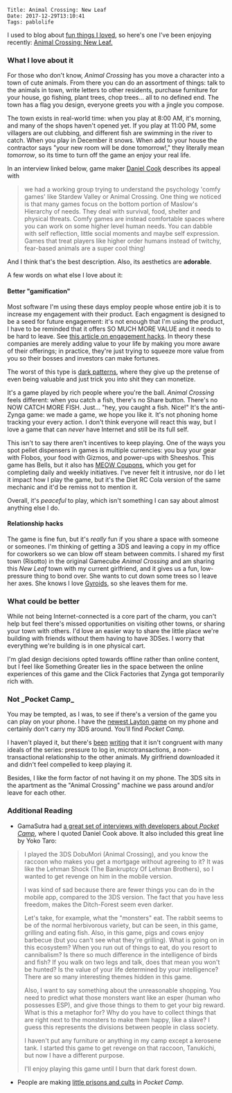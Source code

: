     Title: Animal Crossing: New Leaf
    Date: 2017-12-29T13:10:41
    Tags: pablolife

I used to blog about [fun things I loved][4], so here's one I've been enjoying
recently: [Animal Crossing: New Leaf.][9]

<!-- more -->

<h3 id="what-i-love-about-it">What I love about it</h3>

For those who don't know, _Animal Crossing_ has you move a character into a
town of cute animals. From there you can do an assortment of things: talk to the
animals in town, write letters to other residents, purchase furniture for your
house, go fishing, plant trees, chop trees… all to no defined end. The town
has a flag you design, everyone greets you with a jingle you compose.

The town exists in real-world time: when you play at 8:00 AM, it's morning,
and many of the shops haven't opened yet. If you play at 11:00 PM, some
villagers are out clubbing, and different fish are swimming in the river to
catch. When you play in December it snows. When add to your house the contractor
says "your new room will be done tomorrow!," they literally mean _tomorrow_, so
its time to turn off the game an enjoy your real life.

In an interview linked below, game maker [Daniel Cook][11] describes its appeal
with

>  we had a working group trying to understand the psychology 'comfy games' like
>  Stardew Valley or Animal Crossing. One thing we noticed is that many games
>  focus on the bottom portion of Maslow's Hierarchy of needs. They deal with
>  survival, food, shelter and physical threats. Comfy games are instead
>  comfortable spaces where you can work on some higher level human needs. You can
>  dabble with self reflection, little social moments and maybe self expression.
>  Games that treat players like higher order humans instead of twitchy,
>  fear-based animals are a super cool thing!

And I think that's the best description. Also, its aesthetics are **adorable**.

A few words on what else I love about it:

<h4 id="better-gamification">Better "gamification"</h4>

Most software I'm using these days employ people whose entire job it is to
increase my engagement with their product. Each engagment is designed to be a
seed for future engagement: it's not enough that I'm using the product, I have
to be reminded that it offers SO MUCH MORE VALUE and it needs to be hard to
leave. See [this article on engagement hacks][5]. In theory these companies are
merely adding value to your life by making you more aware of their offerings; in
practice, they're just trying to squeeze more value from you so their bosses and
investors can make fortunes. 

The worst of this type is [dark patterns][6], where they give up the pretense of
even being valuable and just trick you into shit they can monetize.

It's a game played by rich people where you're the ball. _Animal Crossing_ feels
different: when you catch a fish, there's no Share button. There's no NOW CATCH
MORE FISH. Just… "hey, you caught a fish. Nice!" It's the anti-Zynga game: we
made a game, we hope you like it. It's not phoning home tracking your every
action. I don't think everyone will react this way, but I love a game that can
_never_ have Internet and still be its full self.

This isn't to say there aren't incentives to keep playing. One of the ways you
spot pellet dispensers in games is multiple currencies: you buy your gear with
Flobos, your food with Gizmos, and power-ups with Sheeshos. This game has Bells,
but it also has [MEOW Coupons][7], which you get for completing daily and weekly
initiatives. I've never felt it intrusive, nor do I let it impact how I play the
game, but it's the Diet RC Cola version of the same mechanic and it'd be remiss
not to mention it.

Overall, it's _peaceful_ to play, which isn't something I can say about almost
anything else I do.

<h4 id="relationship-hacks">Relationship hacks</h4>

The game is fine fun, but it's _really_ fun if you share a space with someone or
someones. I'm thinking of getting a 3DS and leaving a copy in my office for
coworkers so we can blow off steam between commits. I shared my first town 
(Risotto) in the original Gamecube _Animal Crossing_ and am sharing this _New
Leaf_ town with my current girlfriend, and it gives us a fun, low-pressure thing
to bond over. She wants to cut down some trees so I leave her axes. She knows I
love [Gyroids][8], so she leaves them for me.

<h3 id="what-could-be-better">What could be better</h3>

While not being Internet-connected is a core part of the charm, you can't help
but feel there's missed opportunities on visiting other towns, or sharing your
town with others. I'd love an easier way to share the little place we're
building with friends without them having to have 3DSes. I worry that everything
we're building is in one physical cart.

I'm glad design decisions opted towards offline rather than online content, but
I feel like Something Greater lies in the space between the online experiences
of this game and the Click Factories that Zynga got temporarily rich with.

<h3 id="not-pocket-camp">Not _Pocket Camp_</h3>

You may be tempted, as I was, to see if there's a version of the game you can
play on your phone. I have the [newest Layton game][10] on my phone and certainly
don't carry my 3DS around. You'll find _Pocket Camp._

I haven't played it, but there's [been][2] [writing][3] that it isn't congruent
with many ideals of the series: pressure to log in, microtransactions, a
non-transactional relationship to the other animals. My girlfriend downloaded it
and didn't feel compelled to keep playing it.

Besides, I like the form factor of not having it on my phone. The 3DS sits in
the apartment as the "Animal Crossing" machine we pass around and/or leave for
each other.

<h3 id="additional-reading">Additional Reading</h3>

- GamaSutra had [a great set of interviews with developers about _Pocket Camp_][1],
where I quoted Daniel Cook above. It also included this great line by Yoko Taro:

> I played the 3DS DobuMori (Animal Crossing), and you know the raccoon who
> makes you get a mortgage without agreeing to it? It was like the Lehman Shock
> (The Bankruptcy Of Lehman Brothers), so I wanted to get revenge on him in the
> mobile version.
>
> I was kind of sad because there are fewer things you can do in the mobile app,
> compared to the 3DS version. The fact that you have less freedom, makes the
> Ditch-Forest seem even darker.
> 
> Let's take, for example, what the "monsters" eat. The rabbit seems to be of the
> normal herbivorous variety, but can be seen, in this game, grilling and eating
> fish. Also, in this game, pigs and cows enjoy barbecue (but you can't see what
> they're grilling). What is going on in this ecosystem? When you run out of
> things to eat, do you resort to cannibalism? Is there so much difference in the
> intelligence of birds and fish? If you walk on two legs and talk, does that mean
> you won't be hunted? Is the value of your life determined by your intelligence?
> There are so many interesting themes hidden in this game.
> 
> Also, I want to say something about the unreasonable shopping. You need to
> predict what those monsters want like an esper (human who possesses ESP), and
> give those things to them to get your big reward. What is this a metaphor for?
> Why do you have to collect things that are right next to the monsters to make
> them happy, like a slave? I guess this represents the divisions between people
> in class society.
> 
> I haven't put any furniture or anything in my camp except a kerosene tank. I
> started this game to get revenge on that raccoon, Tanukichi, but now I have a
> different purpose.
> 
> I'll enjoy playing this game until I burn that dark forest down.

- People are making [little prisons and cults][12] in _Pocket Camp_.


   [1]: https://www.gamasutra.com/view/news/311352/What_devs_are_saying_about_the_design_of_Animal_Crossing_Pocket_Camp.php
   [2]: https://www.polygon.com/2017/11/27/16704558/animal-crossing-pocket-camp-review-chrissy-teigen-twitter
   [3]: https://kotaku.com/animal-crossing-pocket-camp-is-charming-but-sleazy-1820651797
   [4]: /2010/09/repost-professor-layton-and-hell-yes.html
   [5]: https://blog.kissmetrics.com/increase-engagement-on-facebook/
   [6]: https://darkpatterns.org/
   [7]: http://animalcrossing.wikia.com/wiki/MEOW_Coupons
   [8]: http://animalcrossing.wikia.com/wiki/Gyroid_(furniture)
   [9]: http://www.animal-crossing.com/newleaf/
   [10]: http://laytonseries.com/?lang=uk
   [11]: http://www.lostgarden.com/
   [12]: http://www.popbuzz.com/internet/viral/animal-crossing-camp-prison-cult-meme-furniture/
